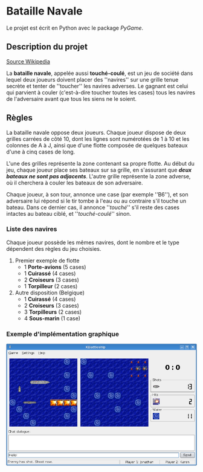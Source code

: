 # Bataille Navale

Le projet est écrit en Python avec le package _PyGame_.

## Description du projet
[Source Wikipedia](https://fr.wikipedia.org/wiki/Bataille_navale_%28jeu%29)

La **bataille navale**, appelée aussi **touché-coulé**, est un jeu de société dans lequel
deux joueurs doivent placer des ''navires'' sur une grille tenue secrète et tenter de ''toucher'' 
les navires adverses. Le gagnant est celui qui parvient à couler (c'est-à-dire toucher
toutes les cases) tous les navires de l'adversaire avant que tous les siens ne le soient.

## Règles

La bataille navale oppose deux joueurs. Chaque joueur dispose de deux grilles carrées de côté
10, dont les lignes sont numérotées de 1 à 10 et les colonnes de A à J, ainsi que d'une flotte
composée de quelques bateaux d'une à cinq cases de long.

L'une des grilles représente la zone contenant sa propre flotte. Au début du jeu,
chaque joueur place ses bateaux sur sa grille, en s'assurant que ***deux bateaux ne sont 
pas adjacents***. L'autre grille représente la zone adverse, où il cherchera à couler
les bateaux de son adversaire.

Chaque joueur, à son tour, annonce une case (par exemple ''B6''), et son adversaire lui
répond si le tir tombe à l'eau ou au contraire s'il touche un bateau. Dans ce dernier
cas, il annonce ''*touché*'' s'il reste des cases intactes au bateau ciblé, et 
''*touché-coulé*'' sinon.

### Liste des navires
Chaque joueur possède les mêmes navires, dont le nombre et le type dépendent des règles
du jeu choisies.

1. Premier exemple de flotte
   - 1 **Porte-avions** (5 cases)
   - 1 **Cuirassé** (4 cases)
   - 2 **Croiseurs** (3 cases)
   - 1 **Torpilleur** (2 cases)
2. Autre disposition (Belgique)
   - 1 **Cuirassé** (4 cases)
   - 2 **Croiseurs** (3 cases)
   - 3 **Torpilleurs** (2 cases)
   - 4 **Sous-marin** (1 case)


### Exemple d'implémentation graphique

![KBattleship - Implémentation avec KDE](Images/doc/KBattleship_Screenshot.png)


    